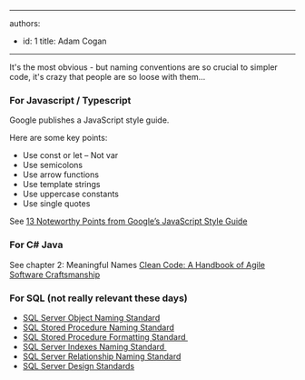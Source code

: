 

---
authors:
  - id: 1
    title: Adam Cogan
---




<span class='intro'> It's the most obvious - but naming conventions are so crucial to simpler code, it's crazy that people are so loose with them...<br> </span>

<h3 class="ssw15-rteElement-H3">For Javascript / Typescript&#160;​​<br></h3><p>Google publishes a JavaScript style guide.&#160;</p><p>Here are some key points&#58;<br> </p><ul><li>Use const or let – Not var&#160;<br></li><li>Use semicolons&#160;<br></li><li>Use arrow functions<br></li><li>Use template strings&#160;<br></li><li>Use uppercase constants&#160;<br></li><li>Use single quotes<br></li></ul><p></p><p>See 
   <a href="https&#58;//medium.freecodecamp.org/google-publishes-a-javascript-style-guide-here-are-some-key-lessons-1810b8ad050b">13 Noteworthy Points from Google’s JavaScript Style Guide​</a></p><h3 class="ssw15-rteElement-H3">For C# Java​​<br></h3><p>See chapter 2&#58; Meaningful Names&#160;<a href="https&#58;//www.amazon.com/Clean-Code-Handbook-Software-Craftsmanship/dp/0132350882">Clean Code&#58; A Handbook of Agile Software Craftsmanship​​</a><br></p><h3 class="ssw15-rteElement-H3">For SQL (not really relevant these days)​​<br></h3><ul><li>
      <a href="https&#58;//www.ssw.com.au/ssw/Standards/DeveloperSQLServer/SQLServerStandard_1_ObjectNaming.aspx">SQL Server Object Naming Standard</a></li><li>
      <a href="https&#58;//www.ssw.com.au/ssw/Standards/DeveloperSQLServer/SQLServerStandard_2_StoredProcedureNaming.aspx">SQL Stored Procedure Naming Standard</a></li><li>
      <a href="https&#58;//www.ssw.com.au/ssw/Standards/DeveloperSQLServer/SQLServerStandard_3_StoredProcedureFormatting.aspx">SQL Stored Procedure Formatting Standard&#160;</a></li><li>
      <a href="https&#58;//www.ssw.com.au/ssw/Standards/DeveloperSQLServer/SQLServerStandard_4_IndexesNaming.aspx">SQL Server Indexes Naming Standard&#160;</a><br></li><li>
      <a href="https&#58;//www.ssw.com.au/ssw/Standards/DeveloperSQLServer/SQLServerStandard_5_RelationshipNaming.aspx">SQL Server Relationship Naming Standard</a>&#160;</li><li>
      <a href="https&#58;//www.ssw.com.au/ssw/Standards/DeveloperSQLServer/SQLServerStandard_6_DatabaseDesignStandards.aspx">SQL Server Design Standards</a><br></li></ul>


